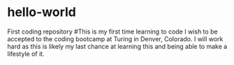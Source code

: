 # hello-world
First coding repository 
#This is my first time learning to code I wish to be accepted to the coding bootcamp at Turing in Denver, Colorado. I will work hard as this is likely my last chance at learning this and being able to make a lifestyle of it. 
